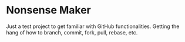 # Nonsense Maker
Just a test project to get familiar with GitHub functionalities. Getting the hang of how to branch, commit, fork, pull, rebase, etc.
